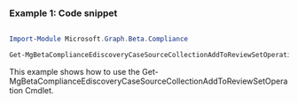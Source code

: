 ### Example 1: Code snippet

```powershell

Import-Module Microsoft.Graph.Beta.Compliance

Get-MgBetaComplianceEdiscoveryCaseSourceCollectionAddToReviewSetOperation -CaseId $caseId -SourceCollectionId $sourceCollectionId

```
This example shows how to use the Get-MgBetaComplianceEdiscoveryCaseSourceCollectionAddToReviewSetOperation Cmdlet.


